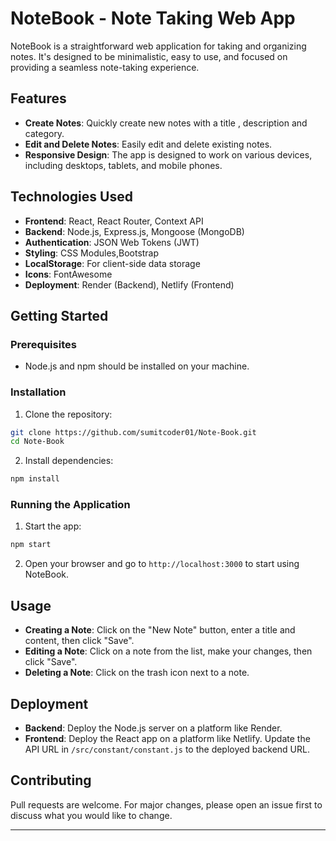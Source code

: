 # NoteBook - Note Taking Web App


NoteBook is a straightforward web application for taking and organizing notes. It's designed to be minimalistic, easy to use, and focused on providing a seamless note-taking experience.

## Features

- **Create Notes**: Quickly create new notes with a title , description and category.
- **Edit and Delete Notes**: Easily edit and delete existing notes.
- **Responsive Design**: The app is designed to work on various devices, including desktops, tablets, and mobile phones.

## Technologies Used

- **Frontend**: React, React Router, Context API
- **Backend**: Node.js, Express.js, Mongoose (MongoDB)
- **Authentication**: JSON Web Tokens (JWT)
- **Styling**: CSS Modules,Bootstrap
- **LocalStorage**: For client-side data storage
- **Icons**: FontAwesome
- **Deployment**: Render (Backend), Netlify (Frontend)

## Getting Started

### Prerequisites

- Node.js and npm should be installed on your machine.

### Installation

1. Clone the repository:

```bash
git clone https://github.com/sumitcoder01/Note-Book.git
cd Note-Book
```

2. Install dependencies:

```bash
npm install
```

### Running the Application

1. Start the app:

```bash
npm start
```

2. Open your browser and go to `http://localhost:3000` to start using NoteBook.

## Usage

- **Creating a Note**: Click on the "New Note" button, enter a title and content, then click "Save".
- **Editing a Note**: Click on a note from the list, make your changes, then click "Save".
- **Deleting a Note**: Click on the trash icon next to a note.

## Deployment

- **Backend**: Deploy the Node.js server on a platform like Render.
- **Frontend**: Deploy the React app on a platform like Netlify. Update the API URL in `/src/constant/constant.js` to the deployed backend URL.

## Contributing

Pull requests are welcome. For major changes, please open an issue first to discuss what you would like to change.

---
